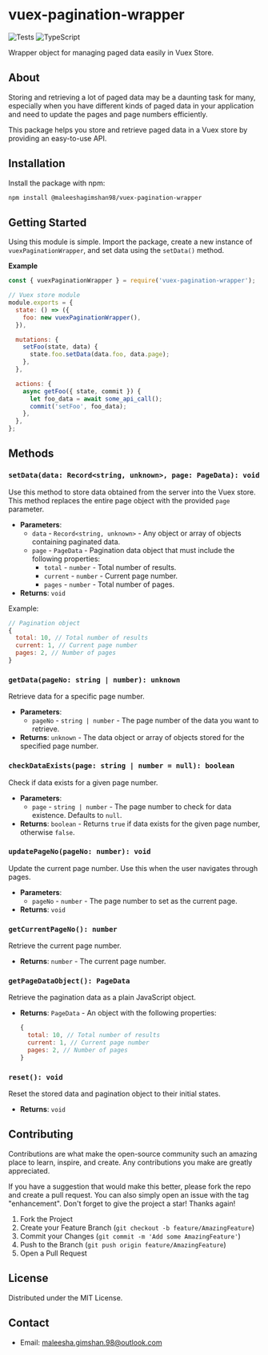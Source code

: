# vuex-pagination-wrapper

![Tests](https://img.shields.io/badge/tests-passing-brightgreen)
![TypeScript](https://img.shields.io/badge/TypeScript-4.9-blue)

Wrapper object for managing paged data easily in Vuex Store.

## About

Storing and retrieving a lot of paged data may be a daunting task for many, especially when you have different kinds of paged data in your application and need to update the pages and page numbers efficiently.

This package helps you store and retrieve paged data in a Vuex store by providing an easy-to-use API.

## Installation

Install the package with npm:

```bash
npm install @maleeshagimshan98/vuex-pagination-wrapper
```

## Getting Started

Using this module is simple. Import the package, create a new instance of `vuexPaginationWrapper`, and set data using the `setData()` method.

**Example**

```javascript
const { vuexPaginationWrapper } = require('vuex-pagination-wrapper');

// Vuex store module
module.exports = {
  state: () => ({
    foo: new vuexPaginationWrapper(),
  }),

  mutations: {
    setFoo(state, data) {
      state.foo.setData(data.foo, data.page);
    },
  },

  actions: {
    async getFoo({ state, commit }) {
      let foo_data = await some_api_call();
      commit('setFoo', foo_data);
    },
  },
};
```

## Methods

### `setData(data: Record<string, unknown>, page: PageData): void`

Use this method to store data obtained from the server into the Vuex store. This method replaces the entire page object with the provided `page` parameter.

- **Parameters**:
  - `data` - `Record<string, unknown>` - Any object or array of objects containing paginated data.
  - `page` - `PageData` - Pagination data object that must include the following properties:
    - `total` - `number` - Total number of results.
    - `current` - `number` - Current page number.
    - `pages` - `number` - Total number of pages.
- **Returns**: `void`

Example:

```javascript
// Pagination object
{
  total: 10, // Total number of results
  current: 1, // Current page number
  pages: 2, // Number of pages
}
```

### `getData(pageNo: string | number): unknown`

Retrieve data for a specific page number.

- **Parameters**:
  - `pageNo` - `string | number` - The page number of the data you want to retrieve.
- **Returns**: `unknown` - The data object or array of objects stored for the specified page number.

### `checkDataExists(page: string | number = null): boolean`

Check if data exists for a given page number.

- **Parameters**:
  - `page` - `string | number` - The page number to check for data existence. Defaults to `null`.
- **Returns**: `boolean` - Returns `true` if data exists for the given page number, otherwise `false`.

### `updatePageNo(pageNo: number): void`

Update the current page number. Use this when the user navigates through pages.

- **Parameters**:
  - `pageNo` - `number` - The page number to set as the current page.
- **Returns**: `void`

### `getCurrentPageNo(): number`

Retrieve the current page number.

- **Returns**: `number` - The current page number.

### `getPageDataObject(): PageData`

Retrieve the pagination data as a plain JavaScript object.

- **Returns**: `PageData` - An object with the following properties:
  ```javascript
  {
    total: 10, // Total number of results
    current: 1, // Current page number
    pages: 2, // Number of pages
  }
  ```

### `reset(): void`

Reset the stored data and pagination object to their initial states.

- **Returns**: `void`

## Contributing

Contributions are what make the open-source community such an amazing place to learn, inspire, and create. Any contributions you make are greatly appreciated.

If you have a suggestion that would make this better, please fork the repo and create a pull request. You can also simply open an issue with the tag "enhancement". Don't forget to give the project a star! Thanks again!

1. Fork the Project
2. Create your Feature Branch (`git checkout -b feature/AmazingFeature`)
3. Commit your Changes (`git commit -m 'Add some AmazingFeature'`)
4. Push to the Branch (`git push origin feature/AmazingFeature`)
5. Open a Pull Request

## License

Distributed under the MIT License.

## Contact

- Email: [maleesha.gimshan.98@outlook.com](mailto:maleesha.gimshan.98@outlook.com)
